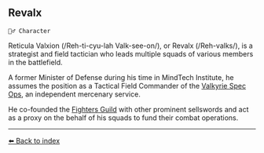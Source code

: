 ## Revalx

`🧙‍♂️ Character`

Reticula Valxion (/Reh-ti-cyu-lah Valk-see-on/), or Revalx (/Reh-valks/), is a strategist and field tactician who leads multiple squads of various members in the battlefield. 

A former Minister of Defense during his time in MindTech Institute, he assumes the position as a Tactical Field Commander of the [Valkyrie Spec Ops](../refs/valkyrie_specops.md), an independent mercenary service.

He co-founded the [Fighters Guild](../refs/fighters_guild.md) with other prominent sellswords and act as a proxy on the behalf of his squads to fund their combat operations.



----------
[⬅️ Back to index](/index.md#9ff1_s)